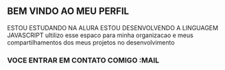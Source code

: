 ## BEM VINDO AO MEU PERFIL



ESTOU ESTUDANDO NA ALURA
ESTOU DESENVOLVENDO A LINGUAGEM JAVASCRIPT
ultilizo esse espaco para minha organizacao e meus compartilhamentos dos meus projetos no desenvolvimento

### VOCE ENTRAR EM CONTATO COMIGO :MAIL
